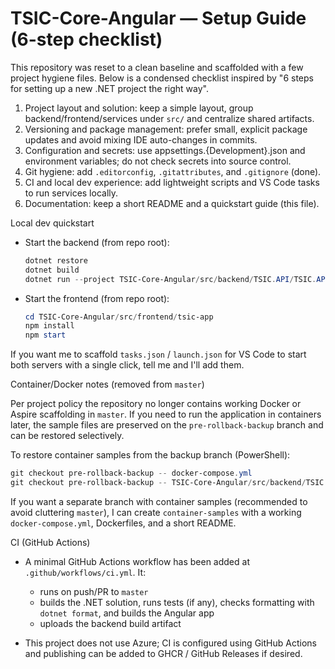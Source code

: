 # TSIC-Core-Angular — Setup Guide (6-step checklist)

This repository was reset to a clean baseline and scaffolded with a few project hygiene files. Below is a condensed checklist inspired by "6 steps for setting up a new .NET project the right way".

1) Project layout and solution: keep a simple layout, group backend/frontend/services under `src/` and centralize shared artifacts.
2) Versioning and package management: prefer small, explicit package updates and avoid mixing IDE auto-changes in commits.
3) Configuration and secrets: use appsettings.{Development}.json and environment variables; do not check secrets into source control.
4) Git hygiene: add `.editorconfig`, `.gitattributes`, and `.gitignore` (done).
5) CI and local dev experience: add lightweight scripts and VS Code tasks to run services locally.
6) Documentation: keep a short README and a quickstart guide (this file).

Local dev quickstart

- Start the backend (from repo root):
  ```powershell
  dotnet restore
  dotnet build
  dotnet run --project TSIC-Core-Angular/src/backend/TSIC.API/TSIC.API.csproj
  ```

- Start the frontend (from repo root):
  ```powershell
  cd TSIC-Core-Angular/src/frontend/tsic-app
  npm install
  npm start
  ```

If you want me to scaffold `tasks.json` / `launch.json` for VS Code to start both servers with a single click, tell me and I'll add them.


Container/Docker notes (removed from `master`)

Per project policy the repository no longer contains working Docker or Aspire scaffolding in `master`. If you need to run the application in containers later, the sample files are preserved on the `pre-rollback-backup` branch and can be restored selectively.

To restore container samples from the backup branch (PowerShell):

```powershell
git checkout pre-rollback-backup -- docker-compose.yml
git checkout pre-rollback-backup -- TSIC-Core-Angular/src/backend/TSIC.API/Dockerfile
```

If you want a separate branch with container samples (recommended to avoid cluttering `master`), I can create `container-samples` with a working `docker-compose.yml`, Dockerfiles, and a short README.

CI (GitHub Actions)

- A minimal GitHub Actions workflow has been added at `.github/workflows/ci.yml`. It:
  - runs on push/PR to `master`
  - builds the .NET solution, runs tests (if any), checks formatting with `dotnet format`, and builds the Angular app
  - uploads the backend build artifact

 - This project does not use Azure; CI is configured using GitHub Actions and publishing can be added to GHCR / GitHub Releases if desired.
